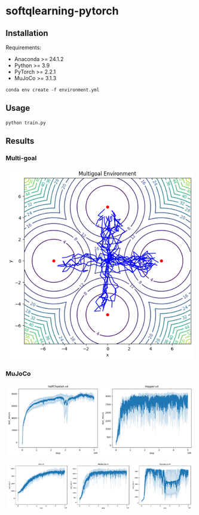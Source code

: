 # softqlearning-pytorch

## Installation

Requirements:
* Anaconda >= 24.1.2
* Python >= 3.9
* PyTorch >= 2.2.1
* MuJoCo >= 3.1.3

```
conda env create -f environment.yml
```

## Usage

```
python train.py
```

## Results
### Multi-goal
<p align="center">
  <img src="https://github.com/ChienFeng-hub/softqlearning-pytorch/blob/main/figures/multigoal_sql.png">                                      
</p>

### MuJoCo
<p align="center">
  <img width=49% src="https://github.com/ChienFeng-hub/softqlearning-pytorch/blob/main/figures/halfcheetah_sql.png">                                      
  <img width=49% src="https://github.com/ChienFeng-hub/softqlearning-pytorch/blob/main/figures/hopper_sql.png">
</p>
<p align="center">
  <img width=32% src="https://github.com/ChienFeng-hub/softqlearning-pytorch/blob/main/figures/ant_sql.png">                                      
  <img width=32% src="https://github.com/ChienFeng-hub/softqlearning-pytorch/blob/main/figures/walker2d_sql.png">
  <img width=32% src="https://github.com/ChienFeng-hub/softqlearning-pytorch/blob/main/figures/humanoid_sql.png">
</p>


